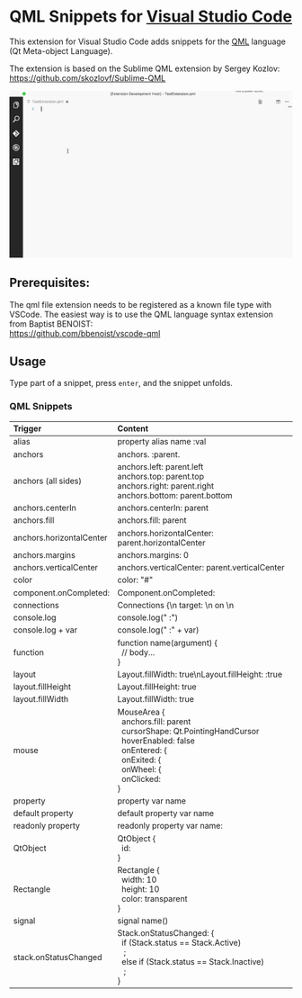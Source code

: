 # QML Snippets for [Visual Studio Code](https://code.visualstudio.com/)

This extension for Visual Studio Code adds snippets for the [QML](http://www.qt.io/) language (Qt Meta-object Language).

The extension is based on the Sublime QML extension by Sergey Kozlov:<br />
https://github.com/skozlovf/Sublime-QML

![Use Extension](images/animationSnippets.gif)

## Prerequisites:
The qml file extension needs to be registered as a known file type with VSCode.
The easiest way is to use the QML language syntax extension from Baptist BENOIST: <br />
https://github.com/bbenoist/vscode-qml

## Usage
Type part of a snippet, press `enter`, and the snippet unfolds.

### QML Snippets
| Trigger                | Content |
| :-------               | :------- |
|alias                   |	property alias name :val|
|anchors                 |	anchors. :parent.
|anchors (all sides)     |	anchors.left: parent.left<br />anchors.top: parent.top<br />anchors.right: parent.right<br />anchors.bottom: parent.bottom
|anchors.centerIn        |	anchors.centerIn: parent
|anchors.fill            |	anchors.fill: parent
|anchors.horizontalCenter|	anchors.horizontalCenter: parent.horizontalCenter
|anchors.margins         |	anchors.margins: 0
|anchors.verticalCenter  |	anchors.verticalCenter: parent.verticalCenter
|color                   |	color: \"#\"
|component.onCompleted:  |	Component.onCompleted: 
|connections             |	Connections {\n    target: \n    on \n
|console.log             |	console.log(" :")
|console.log + var       |	console.log(" :" + var)
|function                |	function name(argument) {<br />&nbsp;    // body...<br />}
|layout                  |	Layout.fillWidth: true\nLayout.fillHeight: :true
|layout.fillHeight       |	Layout.fillHeight: true
|layout.fillWidth        |	Layout.fillWidth: true
|mouse                   |	MouseArea {<br />&nbsp;    anchors.fill: parent<br />&nbsp;    cursorShape: Qt.PointingHandCursor<br />&nbsp;    hoverEnabled: false<br />&nbsp;    onEntered: {<br />&nbsp;    onExited: {<br />&nbsp;    onWheel: {<br />&nbsp;    onClicked: <br />}
|property                |	property var name
|default property        |	default property var name
|readonly property       |	readonly property var name:
|QtObject                |	QtObject {<br />&nbsp;    id:<br />}
|Rectangle               |	Rectangle {<br />&nbsp;    width: 10<br />&nbsp;    height: 10<br />&nbsp;    color: transparent<br />}
|signal                  |	signal name()
|stack.onStatusChanged   |	Stack.onStatusChanged: {<br />&nbsp;    if (Stack.status == Stack.Active)<br />&nbsp;&nbsp;        ;<br />&nbsp;    else if (Stack.status == Stack.Inactive)<br />&nbsp;&nbsp; ;<br />}


